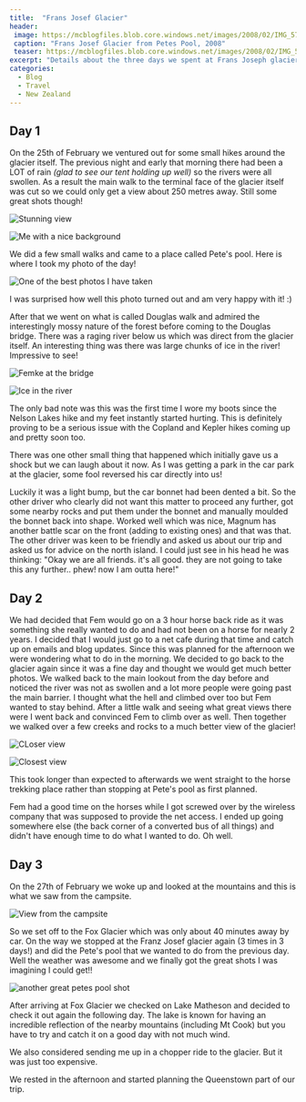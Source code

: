 ```yaml
---
title:  "Frans Josef Glacier"
header:
 image: https://mcblogfiles.blob.core.windows.net/images/2008/02/IMG_5792-header.jpg
 caption: "Frans Josef Glacier from Petes Pool, 2008"
 teaser: https://mcblogfiles.blob.core.windows.net/images/2008/02/IMG_5792-tn.jpg
excerpt: "Details about the three days we spent at Frans Joseph glacier. Stunning photos and views"
categories: 
  - Blog
  - Travel
  - New Zealand
---
```

## Day 1
On the 25th of February we ventured out for some small hikes around the glacier itself. The previous night and early that morning there had been a LOT of rain _(glad to see our tent holding up well)_ so the rivers were all swollen. As a result the main walk to the terminal face of the glacier itself was cut so we could only get a view about 250 metres away. Still some great shots though!

![Stunning view](https://mcblogfiles.blob.core.windows.net/images/smugmug/IMG_5720.jpg)

![Me with a nice background](https://mcblogfiles.blob.core.windows.net/images/smugmug/IMG_5741.jpg)

We did a few small walks and came to a place called Pete's pool. Here is where I took my photo of the day!

![One of the best photos I have taken](https://mcblogfiles.blob.core.windows.net/images/smugmug/IMG_5792.jpg)

I was surprised how well this photo turned out and am very happy with it! :)

After that we went on what is called Douglas walk and admired the interestingly mossy nature of the forest before coming to the Douglas bridge. There was a raging river below us which was direct from the glacier itself. An interesting thing was there was large chunks of ice in the river! Impressive to see!

![Femke at the bridge](https://mcblogfiles.blob.core.windows.net/images/smugmug/IMG_5783.jpg)

![Ice in the river](https://mcblogfiles.blob.core.windows.net/images/smugmug/IMG_5775.jpg)

The only bad note was this was the first time I wore my boots since the Nelson Lakes hike and my feet instantly started hurting. This is definitely proving to be a serious issue with the Copland and Kepler hikes coming up and pretty soon too.

There was one other small thing that happened which initially gave us a shock but we can laugh about it now. As I was getting a park in the car park at the glacier, some fool reversed his car directly into us!

Luckily it was a light bump, but the car bonnet had been dented a bit. So the other driver who clearly did not want this matter to proceed any further, got some nearby rocks and put them under the bonnet and manually moulded the bonnet back into shape. Worked well which was nice, Magnum has another battle scar on the front (adding to existing ones) and that was that. The other driver was keen to be friendly and asked us about our trip and asked us for advice on the north island. I could just see in his head he was thinking: "Okay we are all friends. it's all good. they are not going to take this any further.. phew! now I am outta here!"

## Day 2
We had decided that Fem would go on a 3 hour horse back ride as it was something she really wanted to do and had not been on a horse for nearly 2 years. I decided that I would just go to a net cafe during that time and catch up on emails and blog updates. Since this was planned for the afternoon we were wondering what to do in the morning. We decided to go back to the glacier again since it was a fine day and thought we would get much better photos. We walked back to the main lookout from the day before and noticed the river was not as swollen and a lot more people were going past the main barrier. I thought what the hell and climbed over too but Fem wanted to stay behind. After a little walk and seeing what great views there were I went back and convinced Fem to climb over as well. Then together we walked over a few creeks and rocks to a much better view of the glacier!

![CLoser view](https://mcblogfiles.blob.core.windows.net/images/smugmug/IMG_5845.jpg)

![Closest view](https://mcblogfiles.blob.core.windows.net/images/smugmug/IMG_5833.jpg)

This took longer than expected to afterwards we went straight to the horse trekking place rather than stopping at Pete's pool as first planned.

Fem had a good time on the horses while I got screwed over by the wireless company that was supposed to provide the net access. I ended up going somewhere else (the back corner of a converted bus of all things) and didn't have enough time to do what I wanted to do. Oh well.

## Day 3
On the 27th of February we woke up and looked at the mountains and this is what we saw from the campsite.

![View from the campsite](https://mcblogfiles.blob.core.windows.net/images/smugmug/IMG_5903.jpg)

So we set off to the Fox Glacier which was only about 40 minutes away by car. On the way we stopped at the Franz Josef glacier again (3 times in 3 days!) and did the Pete's pool that we wanted to do from the previous day. Well the weather was awesome and we finally got the great shots I was imagining I could get!!

![another great petes pool shot](https://mcblogfiles.blob.core.windows.net/images/smugmug/IMG_5909.jpg)


After arriving at Fox Glacier we checked on Lake Matheson and decided to check it out again the following day. The lake is known for having an incredible reflection of the nearby mountains (including Mt Cook) but you have to try and catch it on a good day with not much wind.

We also considered sending me up in a chopper ride to the glacier. But it was just too expensive.

We rested in the afternoon and started planning the Queenstown part of our trip.